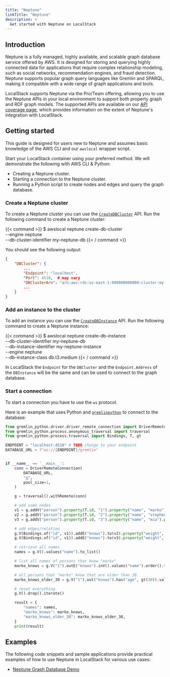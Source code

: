 ```yaml
---
title: "Neptune"
linkTitle: "Neptune"
description: >
  Get started with Neptune on LocalStack
---
```


## Introduction

Neptune is a fully managed, highly available, and scalable graph database service offered by AWS. 
It is designed for storing and querying highly connected data for applications that require complex relationship modeling, such as social networks, recommendation engines, and fraud detection.
Neptune supports popular graph query languages like Gremlin and SPARQL, making it compatible with a wide range of graph applications and tools.

LocalStack supports Neptune via the Pro/Team offering, allowing you to use the Neptune APIs in your local environment  to support both property graph and RDF graph models.
The supported APIs are available on our [API coverage page](https://docs.localstack.cloud/references/coverage/coverage_neptune/), which provides information on the extent of Neptune's integration with LocalStack.

## Getting started

This guide is designed for users new to Neptune and assumes basic knowledge of the AWS CLI and our `awslocal` wrapper script. 

Start your LocalStack container using your preferred method. We will demonstrate the following with AWS CLI & Python:

- Creating a Neptune cluster.
- Starting a connection to the Neptune cluster.
- Running a Python script to create nodes and edges and query the graph database.

### Create a Neptune cluster

To create a Neptune cluster you can use the [`CreateDBCluster`](https://docs.aws.amazon.com/neptune/latest/APIReference/API_CreateDBCluster.html) API. 
Run the following command to create a Neptune cluster:

{{< command >}}
$ awslocal neptune create-db-cluster \
    --engine neptune \
    --db-cluster-identifier my-neptune-db
{{< / command >}}

You should see the following output:

```json
{
    "DBCluster": {
        ...
        "Endpoint": "localhost",
        "Port": 4510,  # may vary
        "DBClusterArn": "arn:aws:rds:us-east-1:000000000000:cluster:my-neptune-db",
        ...
    }
}
```

### Add an instance to the cluster

To add an instance you can use the [`CreateDBInstance`](https://docs.aws.amazon.com/neptune/latest/APIReference/API_CreateDBInstance.html) API. 
Run the following command to create a Neptune instance:

{{< command >}}
$ awslocal neptune create-db-instance \
    --db-cluster-identifier my-neptune-db \
    --db-instance-identifier my-neptune-instance \
    --engine neptune \
    --db-instance-class db.t3.medium
{{< / command >}}

In LocalStack the `Endpoint` for the `DBCluster` and the `Endpoint.Address` of the `DBInstance` will be the same and can be used to connect to the graph database.

### Start a connection

To start a connection you have to use the `ws` protocol.

Here is an example that uses Python and [`gremlinpython`](https://pypi.org/project/gremlinpython/) to connect to the database:

```python
from gremlin_python.driver.driver_remote_connection import DriverRemoteConnection
from gremlin_python.process.anonymous_traversal import traversal
from gremlin_python.process.traversal import Bindings, T, gt

ENDPOINT = "localhost:4510" # TODO change to your endpoint
DATABASE_URL = f"ws://{ENDPOINT}/gremlin"


if __name__ == '__main__':
    conn = DriverRemoteConnection(
        DATABASE_URL,
        "g",
        pool_size=1,
    )

    g = traversal().withRemote(conn)

    # add some nodes
    v1 = g.addV("person").property(T.id, "1").property("name", "marko").property("age", 29).next()
    v2 = g.addV("person").property(T.id, "2").property("name", "stephen").property("age", 33).next()
    v3 = g.addV("person").property(T.id, "3").property("name", "mia").property("age", 30).next()

    # add edges/relation
    g.V(Bindings.of("id", v1)).addE("knows").to(v2).property("weight", 0.75).iterate()
    g.V(Bindings.of("id", v1)).addE("knows").to(v3).property("weight", 0.85).iterate()

    # retrieve all names
    names = g.V().values("name").to_list()

    # list all names of persons that know "marko"
    marko_knows = g.V("1").outE("knows").inV().values("name").order().to_list()

    # all persons that "marko" know that are older than 30
    marko_knows_older_30 = g.V("1").out("knows").has("age", gt(30)).values("name").to_list()

    # reset everything
    g.V().drop().iterate()

    result = {
        "names": names,
        "marko_knows": marko_knows,
        "marko_knows_older_30": marko_knows_older_30,
    }
    print(result)
```

## Examples 

The following code snippets and sample applications provide practical examples of how to use Neptune in LocalStack for various use cases:

- [Neptune Graph Database Demo](hhttps://github.com/localstack/localstack-pro-samples/tree/master/neptune-graph-db)
